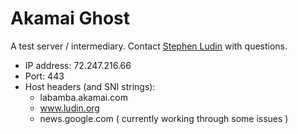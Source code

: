 # Akamai Ghost

A test server / intermediary. Contact [Stephen Ludin](sludin@akamai.com) with questions.

* IP address: 72.247.216.66
* Port: 443
* Host headers (and SNI strings):
  * labamba.akamai.com
  * www.ludin.org
  * news.google.com ( currently working through some issues )